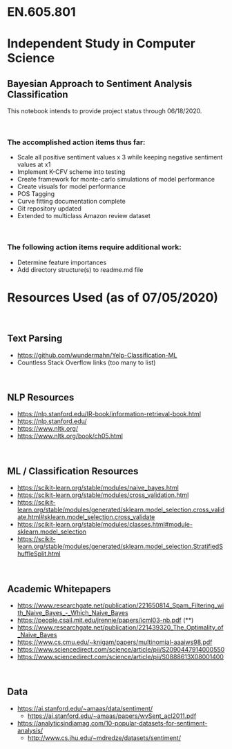 # EN.605.801 
# Independent Study in Computer Science

## Bayesian Approach to Sentiment Analysis Classification

This notebook intends to provide project status through 06/18/2020. 

&nbsp;

### The accomplished action items thus far:

 - Scale all positive sentiment values x 3 while keeping negative sentiment values at x1
 - Implement K-CFV scheme into testing
 - Create framework for monte-carlo simulations of model performance
 - Create visuals for model performance
 - POS Tagging
 - Curve fitting documentation complete
 - Git repository updated
 - Extended to multiclass Amazon review dataset

&nbsp;

### The following action items require additional work:
 - Determine feature importances
 - Add directory structure(s) to readme.md file
 
# Resources Used (as of 07/05/2020)
&nbsp;

## Text Parsing
 - https://github.com/wundermahn/Yelp-Classification-ML
 - Countless Stack Overflow links (too many to list)
 
 &nbsp;
 
## NLP Resources
 - https://nlp.stanford.edu/IR-book/information-retrieval-book.html
 - https://nlp.stanford.edu/
 - https://www.nltk.org/
 - https://www.nltk.org/book/ch05.html
 
 &nbsp;
 
## ML / Classification Resources
 - https://scikit-learn.org/stable/modules/naive_bayes.html
 - https://scikit-learn.org/stable/modules/cross_validation.html
 - https://scikit-learn.org/stable/modules/generated/sklearn.model_selection.cross_validate.html#sklearn.model_selection.cross_validate
 - https://scikit-learn.org/stable/modules/classes.html#module-sklearn.model_selection
 - https://scikit-learn.org/stable/modules/generated/sklearn.model_selection.StratifiedShuffleSplit.html
 
 &nbsp;
 
## Academic Whitepapers
 - https://www.researchgate.net/publication/221650814_Spam_Filtering_with_Naive_Bayes_-_Which_Naive_Bayes
 - https://people.csail.mit.edu/jrennie/papers/icml03-nb.pdf (**)
 - https://www.researchgate.net/publication/221439320_The_Optimality_of_Naive_Bayes
 - https://www.cs.cmu.edu/~knigam/papers/multinomial-aaaiws98.pdf
 - https://www.sciencedirect.com/science/article/pii/S2090447914000550
 - https://www.sciencedirect.com/science/article/pii/S0888613X08001400
 
 &nbsp;
 
## Data
 - https://ai.stanford.edu/~amaas/data/sentiment/
     - https://ai.stanford.edu/~amaas/papers/wvSent_acl2011.pdf
 - https://analyticsindiamag.com/10-popular-datasets-for-sentiment-analysis/
     - http://www.cs.jhu.edu/~mdredze/datasets/sentiment/ 
